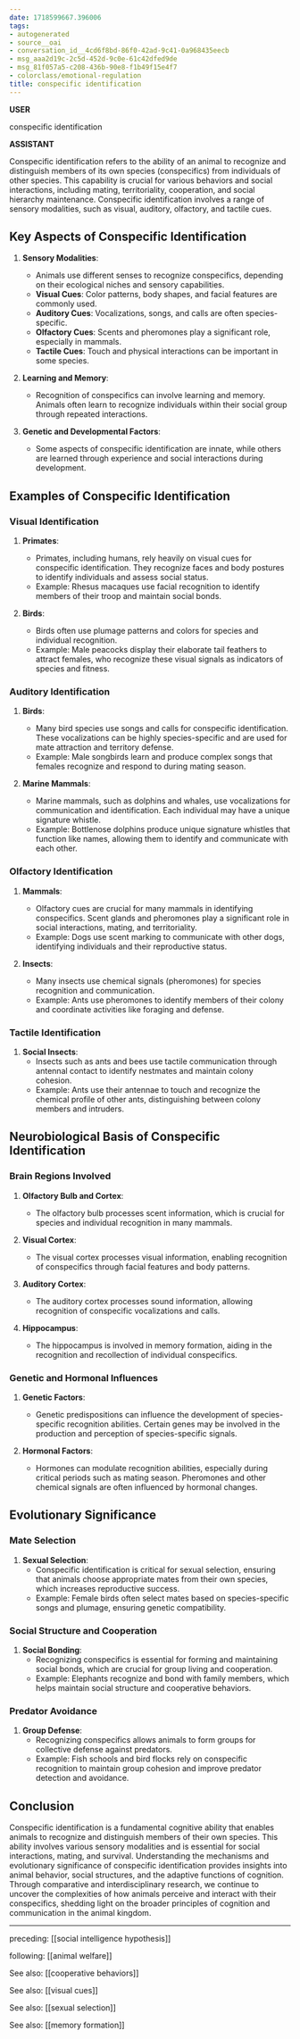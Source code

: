 ```yaml
---
date: 1718599667.396006
tags:
- autogenerated
- source__oai
- conversation_id__4cd6f8bd-86f0-42ad-9c41-0a968435eecb
- msg_aaa2d19c-2c5d-452d-9c0e-61c42dfed9de
- msg_81f057a5-c208-436b-90e8-f1b49f15e4f7
- colorclass/emotional-regulation
title: conspecific identification
---
```


**USER**

conspecific identification


**ASSISTANT**

Conspecific identification refers to the ability of an animal to recognize and distinguish members of its own species (conspecifics) from individuals of other species. This capability is crucial for various behaviors and social interactions, including mating, territoriality, cooperation, and social hierarchy maintenance. Conspecific identification involves a range of sensory modalities, such as visual, auditory, olfactory, and tactile cues.

## Key Aspects of Conspecific Identification

1. **Sensory Modalities**:
    - Animals use different senses to recognize conspecifics, depending on their ecological niches and sensory capabilities.
    - **Visual Cues**: Color patterns, body shapes, and facial features are commonly used.
    - **Auditory Cues**: Vocalizations, songs, and calls are often species-specific.
    - **Olfactory Cues**: Scents and pheromones play a significant role, especially in mammals.
    - **Tactile Cues**: Touch and physical interactions can be important in some species.

2. **Learning and Memory**:
    - Recognition of conspecifics can involve learning and memory. Animals often learn to recognize individuals within their social group through repeated interactions.

3. **Genetic and Developmental Factors**:
    - Some aspects of conspecific identification are innate, while others are learned through experience and social interactions during development.

## Examples of Conspecific Identification

### Visual Identification

1. **Primates**:
    - Primates, including humans, rely heavily on visual cues for conspecific identification. They recognize faces and body postures to identify individuals and assess social status.
    - Example: Rhesus macaques use facial recognition to identify members of their troop and maintain social bonds.

2. **Birds**:
    - Birds often use plumage patterns and colors for species and individual recognition.
    - Example: Male peacocks display their elaborate tail feathers to attract females, who recognize these visual signals as indicators of species and fitness.

### Auditory Identification

1. **Birds**:
    - Many bird species use songs and calls for conspecific identification. These vocalizations can be highly species-specific and are used for mate attraction and territory defense.
    - Example: Male songbirds learn and produce complex songs that females recognize and respond to during mating season.

2. **Marine Mammals**:
    - Marine mammals, such as dolphins and whales, use vocalizations for communication and identification. Each individual may have a unique signature whistle.
    - Example: Bottlenose dolphins produce unique signature whistles that function like names, allowing them to identify and communicate with each other.

### Olfactory Identification

1. **Mammals**:
    - Olfactory cues are crucial for many mammals in identifying conspecifics. Scent glands and pheromones play a significant role in social interactions, mating, and territoriality.
    - Example: Dogs use scent marking to communicate with other dogs, identifying individuals and their reproductive status.

2. **Insects**:
    - Many insects use chemical signals (pheromones) for species recognition and communication.
    - Example: Ants use pheromones to identify members of their colony and coordinate activities like foraging and defense.

### Tactile Identification

1. **Social Insects**:
    - Insects such as ants and bees use tactile communication through antennal contact to identify nestmates and maintain colony cohesion.
    - Example: Ants use their antennae to touch and recognize the chemical profile of other ants, distinguishing between colony members and intruders.

## Neurobiological Basis of Conspecific Identification

### Brain Regions Involved

1. **Olfactory Bulb and Cortex**:
    - The olfactory bulb processes scent information, which is crucial for species and individual recognition in many mammals.

2. **Visual Cortex**:
    - The visual cortex processes visual information, enabling recognition of conspecifics through facial features and body patterns.

3. **Auditory Cortex**:
    - The auditory cortex processes sound information, allowing recognition of conspecific vocalizations and calls.

4. **Hippocampus**:
    - The hippocampus is involved in memory formation, aiding in the recognition and recollection of individual conspecifics.

### Genetic and Hormonal Influences

1. **Genetic Factors**:
    - Genetic predispositions can influence the development of species-specific recognition abilities. Certain genes may be involved in the production and perception of species-specific signals.

2. **Hormonal Factors**:
    - Hormones can modulate recognition abilities, especially during critical periods such as mating season. Pheromones and other chemical signals are often influenced by hormonal changes.

## Evolutionary Significance

### Mate Selection

1. **Sexual Selection**:
    - Conspecific identification is critical for sexual selection, ensuring that animals choose appropriate mates from their own species, which increases reproductive success.
    - Example: Female birds often select mates based on species-specific songs and plumage, ensuring genetic compatibility.

### Social Structure and Cooperation

1. **Social Bonding**:
    - Recognizing conspecifics is essential for forming and maintaining social bonds, which are crucial for group living and cooperation.
    - Example: Elephants recognize and bond with family members, which helps maintain social structure and cooperative behaviors.

### Predator Avoidance

1. **Group Defense**:
    - Recognizing conspecifics allows animals to form groups for collective defense against predators.
    - Example: Fish schools and bird flocks rely on conspecific recognition to maintain group cohesion and improve predator detection and avoidance.

## Conclusion

Conspecific identification is a fundamental cognitive ability that enables animals to recognize and distinguish members of their own species. This ability involves various sensory modalities and is essential for social interactions, mating, and survival. Understanding the mechanisms and evolutionary significance of conspecific identification provides insights into animal behavior, social structures, and the adaptive functions of cognition. Through comparative and interdisciplinary research, we continue to uncover the complexities of how animals perceive and interact with their conspecifics, shedding light on the broader principles of cognition and communication in the animal kingdom.


---

preceding: [[social intelligence hypothesis]]  


following: [[animal welfare]]

See also: [[cooperative behaviors]]


See also: [[visual cues]]


See also: [[sexual selection]]


See also: [[memory formation]]